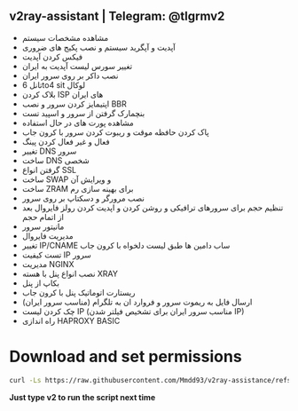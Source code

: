 ## v2ray-assistant | Telegram: @tlgrmv2 

- مشاهده مشخصات سیستم
- آپدیت و آپگرید سیستم و نصب پکیج های ضروری
- فیکس کردن آپدیت
- تغییر سورس لیست آپدیت به ایران
- نصب داکر بر روی سرور ایران
- تانل 6to4 sit لوکال
- بلاک کردن ISP های ایران
- اپتیمایز کردن سرور و نصب BBR
- بنچمارک گرفتن از سرور و اسپید تست
- مشاهده پورت های در حال استفاده
- پاک کردن حافظه موقت و ریبوت کردن سرور با کرون جاب
- فعال و غیر فعال کردن پینگ
- تغییر DNS سرور
- ساخت DNS شخصی
- گرفتن انواع SSL
- ساخت SWAP و ویرایش آن
- ساخت ZRAM  برای بهینه سازی رم
- نصب مرورگر و دسکتاپ بر روی سرور
- تنظیم حجم برای سرورهای ترافیکی و روشن کردن و اپدیت کردن رولز فایروال بعد از اتمام حجم
- مانیتور سرور
- مدیریت فایروال
- تغییر IP/CNAME ساب دامین ها طبق لیست دلخواه با کرون جاب
- تست کیفیت IP سرور
- مدیریت NGINX
- نصب انواع پنل با هسته XRAY
- بکاپ از پنل
- ریستارت اتوماتیک پنل با کرون جاب
- ارسال فایل به ریموت سرور و فروارد ان به تلگرام (مناسب سرور ایران)
- چک کردن لیست IP (مناسب سرور ایران برای تشخیص فیلتر شدن IP)
- راه اندازی HAPROXY BASIC
# Download and set permissions
```bash
curl -Ls https://raw.githubusercontent.com/Mmdd93/v2ray-assistance/refs/heads/main/node.sh -o /usr/bin/v2 && sudo chmod +x /usr/bin/v2 && v2
```
**Just type v2 to run the script next time**
